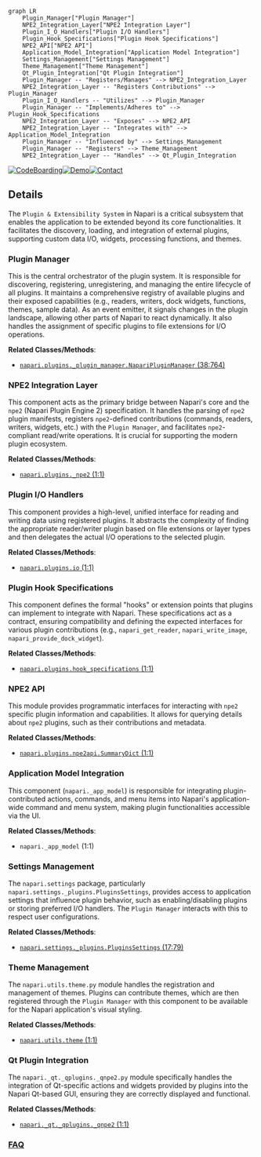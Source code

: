 ```mermaid
graph LR
    Plugin_Manager["Plugin Manager"]
    NPE2_Integration_Layer["NPE2 Integration Layer"]
    Plugin_I_O_Handlers["Plugin I/O Handlers"]
    Plugin_Hook_Specifications["Plugin Hook Specifications"]
    NPE2_API["NPE2 API"]
    Application_Model_Integration["Application Model Integration"]
    Settings_Management["Settings Management"]
    Theme_Management["Theme Management"]
    Qt_Plugin_Integration["Qt Plugin Integration"]
    Plugin_Manager -- "Registers/Manages" --> NPE2_Integration_Layer
    NPE2_Integration_Layer -- "Registers Contributions" --> Plugin_Manager
    Plugin_I_O_Handlers -- "Utilizes" --> Plugin_Manager
    Plugin_Manager -- "Implements/Adheres to" --> Plugin_Hook_Specifications
    NPE2_Integration_Layer -- "Exposes" --> NPE2_API
    NPE2_Integration_Layer -- "Integrates with" --> Application_Model_Integration
    Plugin_Manager -- "Influenced by" --> Settings_Management
    Plugin_Manager -- "Registers" --> Theme_Management
    NPE2_Integration_Layer -- "Handles" --> Qt_Plugin_Integration
```

[![CodeBoarding](https://img.shields.io/badge/Generated%20by-CodeBoarding-9cf?style=flat-square)](https://github.com/CodeBoarding/GeneratedOnBoardings)[![Demo](https://img.shields.io/badge/Try%20our-Demo-blue?style=flat-square)](https://www.codeboarding.org/demo)[![Contact](https://img.shields.io/badge/Contact%20us%20-%20contact@codeboarding.org-lightgrey?style=flat-square)](mailto:contact@codeboarding.org)

## Details

The `Plugin & Extensibility System` in Napari is a critical subsystem that enables the application to be extended beyond its core functionalities. It facilitates the discovery, loading, and integration of external plugins, supporting custom data I/O, widgets, processing functions, and themes.

### Plugin Manager
This is the central orchestrator of the plugin system. It is responsible for discovering, registering, unregistering, and managing the entire lifecycle of all plugins. It maintains a comprehensive registry of available plugins and their exposed capabilities (e.g., readers, writers, dock widgets, functions, themes, sample data). As an event emitter, it signals changes in the plugin landscape, allowing other parts of Napari to react dynamically. It also handles the assignment of specific plugins to file extensions for I/O operations.


**Related Classes/Methods**:

- <a href="https://github.com/napari/napari/src/napari/plugins/_plugin_manager.py#L38-L764" target="_blank" rel="noopener noreferrer">`napari.plugins._plugin_manager.NapariPluginManager` (38:764)</a>


### NPE2 Integration Layer
This component acts as the primary bridge between Napari's core and the `npe2` (Napari Plugin Engine 2) specification. It handles the parsing of `npe2` plugin manifests, registers `npe2`-defined contributions (commands, readers, writers, widgets, etc.) with the `Plugin Manager`, and facilitates `npe2`-compliant read/write operations. It is crucial for supporting the modern plugin ecosystem.


**Related Classes/Methods**:

- <a href="https://github.com/napari/napari/src/napari/plugins/_npe2.py#L1-L1" target="_blank" rel="noopener noreferrer">`napari.plugins._npe2` (1:1)</a>


### Plugin I/O Handlers
This component provides a high-level, unified interface for reading and writing data using registered plugins. It abstracts the complexity of finding the appropriate reader/writer plugin based on file extensions or layer types and then delegates the actual I/O operations to the selected plugin.


**Related Classes/Methods**:

- <a href="https://github.com/napari/napari/src/napari/plugins/io.py#L1-L1" target="_blank" rel="noopener noreferrer">`napari.plugins.io` (1:1)</a>


### Plugin Hook Specifications
This component defines the formal "hooks" or extension points that plugins can implement to integrate with Napari. These specifications act as a contract, ensuring compatibility and defining the expected interfaces for various plugin contributions (e.g., `napari_get_reader`, `napari_write_image`, `napari_provide_dock_widget`).


**Related Classes/Methods**:

- <a href="https://github.com/napari/napari/src/napari/plugins/hook_specifications.py#L1-L1" target="_blank" rel="noopener noreferrer">`napari.plugins.hook_specifications` (1:1)</a>


### NPE2 API
This module provides programmatic interfaces for interacting with `npe2` specific plugin information and capabilities. It allows for querying details about `npe2` plugins, such as their contributions and metadata.


**Related Classes/Methods**:

- <a href="https://github.com/napari/napari/src/napari/plugins/npe2api.py#L1-L1" target="_blank" rel="noopener noreferrer">`napari.plugins.npe2api.SummaryDict` (1:1)</a>


### Application Model Integration
This component (`napari._app_model`) is responsible for integrating plugin-contributed actions, commands, and menu items into Napari's application-wide command and menu system, making plugin functionalities accessible via the UI.


**Related Classes/Methods**:

- `napari._app_model` (1:1)


### Settings Management
The `napari.settings` package, particularly `napari.settings._plugins.PluginsSettings`, provides access to application settings that influence plugin behavior, such as enabling/disabling plugins or storing preferred I/O handlers. The `Plugin Manager` interacts with this to respect user configurations.


**Related Classes/Methods**:

- <a href="https://github.com/napari/napari/src/napari/settings/_plugins.py#L17-L79" target="_blank" rel="noopener noreferrer">`napari.settings._plugins.PluginsSettings` (17:79)</a>


### Theme Management
The `napari.utils.theme.py` module handles the registration and management of themes. Plugins can contribute themes, which are then registered through the `Plugin Manager` with this component to be available for the Napari application's visual styling.


**Related Classes/Methods**:

- <a href="https://github.com/napari/napari/src/napari/utils/theme.py#L1-L1" target="_blank" rel="noopener noreferrer">`napari.utils.theme` (1:1)</a>


### Qt Plugin Integration
The `napari._qt._qplugins._qnpe2.py` module specifically handles the integration of Qt-specific actions and widgets provided by plugins into the Napari Qt-based GUI, ensuring they are correctly displayed and functional.


**Related Classes/Methods**:

- <a href="https://github.com/napari/napari/src/napari/_qt/_qplugins/_qnpe2.py#L1-L1" target="_blank" rel="noopener noreferrer">`napari._qt._qplugins._qnpe2` (1:1)</a>




### [FAQ](https://github.com/CodeBoarding/GeneratedOnBoardings/tree/main?tab=readme-ov-file#faq)